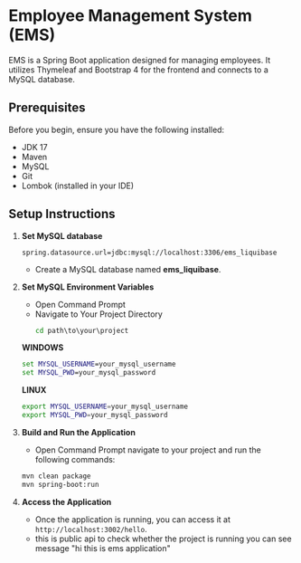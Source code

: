 
# Employee Management System (EMS)

EMS is a Spring Boot application designed for managing employees. It utilizes Thymeleaf and Bootstrap 4 for the frontend and connects to a MySQL database.

## Prerequisites

Before you begin, ensure you have the following installed:

- JDK 17
- Maven 
- MySQL
- Git
- Lombok (installed in your IDE)

## Setup Instructions

1. **Set MySQL database**
   ```properties
   spring.datasource.url=jdbc:mysql://localhost:3306/ems_liquibase
   ```
   - Create a MySQL database named **ems_liquibase**.
     
2. **Set MySQL Environment Variables**
   - Open Command Prompt
   - Navigate to Your Project Directory
      ```cmd
     cd path\to\your\project
      ```
   
    **WINDOWS**
     ```cmd
     set MYSQL_USERNAME=your_mysql_username
     set MYSQL_PWD=your_mysql_password
     ```
    **LINUX**

     ```bash
     export MYSQL_USERNAME=your_mysql_username
     export MYSQL_PWD=your_mysql_password
     ```

3. **Build and Run the Application**
      - Open Command Prompt navigate to your project and run the following commands:
   ```bash
   mvn clean package
   mvn spring-boot:run
   ```

4. **Access the Application**
   - Once the application is running, you can access it at `http://localhost:3002/hello`.
   - this is public api to check whether the project is running you can see message "hi this is ems application"

